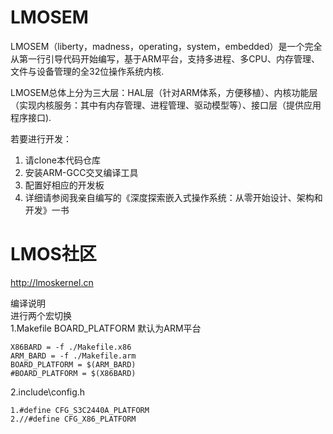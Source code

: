 # LMOSEM

LMOSEM（liberty，madness，operating，system，embedded）是一个完全从第一行引导代码开始编写，基于ARM平台，支持多进程、多CPU、内存管理、文件与设备管理的全32位操作系统内核.

LMOSEM总体上分为三大层：HAL层（针对ARM体系，方便移植）、内核功能层（实现内核服务：其中有内存管理、进程管理、驱动模型等）、接口层（提供应用程序接口).


若要进行开发：

1. 请clone本代码仓库
2. 安装ARM-GCC交叉编译工具
3. 配置好相应的开发板
4. 详细请参阅我亲自编写的《深度探索嵌入式操作系统：从零开始设计、架构和开发》一书

# LMOS社区

http://lmoskernel.cn
  
编译说明  
	进行两个宏切换  
1.Makefile  BOARD_PLATFORM  默认为ARM平台  
	
	X86BARD = -f ./Makefile.x86  
	ARM_BARD = -f ./Makefile.arm  
	BOARD_PLATFORM = $(ARM_BARD)  
	#BOARD_PLATFORM = $(X86BARD)  
   
2.include\config.h  

	1.#define CFG_S3C2440A_PLATFORM  
	2.//#define CFG_X86_PLATFORM  